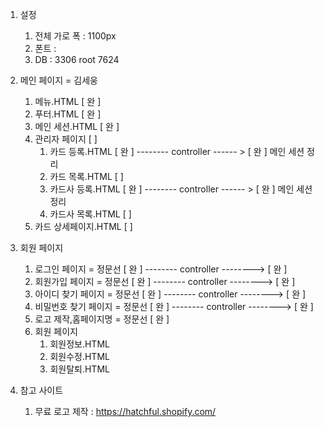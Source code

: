 
1. 설정
	1. 전체 가로 폭 : 1100px
	2. 폰트 : 
	3. DB : 3306 root 7624

1. 메인 페이지 = 김세웅
  	1. 메뉴.HTML  [ 완 ]
  	2. 푸터.HTML  [ 완 ] 
  	3. 메인 세션.HTML [ 완 ]
  	6. 관리자 페이지 [  ]
  		1. 카드 등록.HTML [ 완 ] 	-------- controller ------ > [ 완 ] 메인 세션 정리 
  		2. 카드 목록.HTML [  ] 	
  		3. 카드사 등록.HTML [ 완 ] -------- controller ------ > [ 완 ] 메인 세션 정리 
  		4. 카드사 목록.HTML [  ] 
  	7. 카드 상세페이지.HTML [ ] 
  
2. 회원 페이지 
  	1. 로그인 페이지 = 정문선 [ 완 ]  -------- controller --------> [ 완 ]
  	2. 회원가입 페이지 = 정문선  [ 완 ]  -------- controller --------> [ 완 ]
  	3. 아이디 찾기 페이지 = 정문선 [ 완 ] -------- controller --------> [ 완 ]
  	4. 비밀번호 찾기 페이지 = 정문선 [ 완 ] -------- controller --------> [ 완 ]
  	5. 로고 제작,홈페이지명 = 정문선 [ 완 ]
  	6. 회원 페이지
  		1. 회원정보.HTML
  		2. 회원수정.HTML
  		3. 회원탈퇴.HTML

3. 참고 사이트 
  	1. 무료 로고 제작 : https://hatchful.shopify.com/
